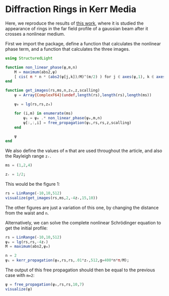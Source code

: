 # Diffraction Rings in Kerr Media

Here, we reproduce the results of [this work](https://opg.optica.org/oe/fulltext.cfm?uri=oe-18-21-22067&id=206115), where it is studied the appearance of rings in the far field profile of a gaussian beam after it crosses a nonlinear medium.

First we import the package, define a function that calculates the nonlinear phase term, and a function that calculates the three images.

```julia
using StructuredLight

function non_linear_phase(ψ,m,n)
    M = maximum(abs2,ψ)
    [ cis( π * n * (abs2(ψ[j,k])/M)^(m/2) ) for j ∈ axes(ψ,1), k ∈ axes(ψ,2) ]
end

function get_images(rs,ms,n,z₀,z,scalling)
    ψ = Array{ComplexF64}(undef,length(rs),length(rs),length(ms))

    ψ₀ = lg(rs,rs,z₀)

    for (i,m) in enumerate(ms)
        ψ₁ = ψ₀ .* non_linear_phase(ψ₀,m,n)
        ψ[:,:,i] = free_propagation(ψ₁,rs,rs,z,scalling)
    end

    ψ
end
```

We also define the values of `m` that are used throughout the article, and also the Rayleigh range `zᵣ`.

```julia
ms = (1,2,4)

zᵣ = 1/2;
```

This would be the figure 1:
```julia
rs = LinRange(-10,10,512)
visualize(get_images(rs,ms,2,-4zᵣ,15,10))
```

The other figures are just a variation of this one, by changing the distance from the waist and `n`.

Alternatively, we can solve the complete nonlinear Schrödinger equation to get the initial profile:

```julia
rs = LinRange(-10,10,512)
ψ₀ = lg(rs,rs,-4zᵣ)
M = maximum(abs2,ψ₀)

n = 2
ψ₁ = kerr_propagation(ψ₀,rs,rs,.01*zᵣ,512,g=400*n*π/M);
```

The output of this free propagation should then be equal to the previous case with `m=2`:
```julia
ψ = free_propagation(ψ₁,rs,rs,10,7)
visualize(ψ)
```